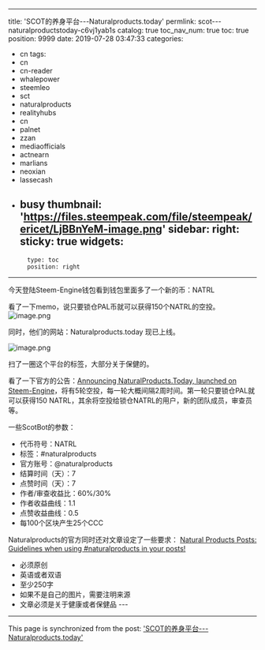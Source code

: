 
---
title: 'SCOT的养身平台---Naturalproducts.today'
permlink: scot---naturalproductstoday-c6vj1yab1s
catalog: true
toc_nav_num: true
toc: true
position: 9999
date: 2019-07-28 03:47:33
categories:
- cn
tags:
- cn
- cn-reader
- whalepower
- steemleo
- sct
- naturalproducts
- realityhubs
- cn
- palnet
- zzan
- mediaofficials
- actnearn
- marlians
- neoxian
- lassecash
- busy
thumbnail: 'https://files.steempeak.com/file/steempeak/ericet/LjBBnYeM-image.png'
sidebar:
    right:
        sticky: true
widgets:
    -
        type: toc
        position: right
---


今天登陆Steem-Engine钱包看到钱包里面多了一个新的币：NATRL

看了一下memo，说只要锁仓PAL币就可以获得150个NATRL的空投。
<img src="https://files.steempeak.com/file/steempeak/ericet/LjBBnYeM-image.png" alt="image.png" /><br/>

同时，他们的网站：Naturalproducts.today 现已上线。

<img src="https://files.steempeak.com/file/steempeak/ericet/kAQJy1TW-image.png" alt="image.png" /><br/>

扫了一圈这个平台的标签，大部分关于保健的。

看了一下官方的公告：<a href="https://www.naturalproducts.today/natrualproducts/@naturalproducts/announcing-naturalproducts-today-launched-on-steem-engine">Announcing NaturalProducts.Today, launched on Steem-Engine</a>，将有5轮空投，每一轮大概间隔2周时间。第一轮只要锁仓PAL就可以获得150 NATRL，其余将空投给锁仓NATRL的用户，新的团队成员，审查员等。

一些ScotBot的参数：
* 代币符号：NATRL
* 标签：#naturalproducts
* 官方账号：@naturalproducts
* 结算时间（天）：7
* 点赞时间（天）：7
* 作者/审查收益比：60%/30%
* 作者收益曲线：1.1
* 点赞收益曲线：0.5
* 每100个区块产生25个CCC

Naturalproducts的官方同时还对文章设定了一些要求：
<a href="https://www.naturalproducts.today/naturalproducts/@naturalproducts/natural-products-posts-guidelines-when-using-naturalproducts-in-your-posts">Natural Products Posts: Guidelines when using #naturalproducts in your posts!</a>
* 必须原创
* 英语或者双语
* 至少250字
* 如果不是自己的图片，需要注明来源
* 文章必须是关于健康或者保健品 ---

- - -

This page is synchronized from the post: ['SCOT的养身平台---Naturalproducts.today'](https://steemit.com/@ericet/scot---naturalproductstoday-c6vj1yab1s)
